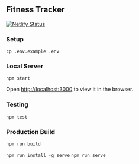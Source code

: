 ## Fitness Tracker
[![Netlify Status](https://api.netlify.com/api/v1/badges/7d0e5044-5970-4640-9ed5-7c3fffddc7c8/deploy-status)](https://app.netlify.com/sites/natasha-fitness-tracker/deploys)

### Setup
`cp .env.example .env`

### Local Server

`npm start`

Open [http://localhost:3000](http://localhost:3000) to view it in the browser.

### Testing
`npm test`

### Production Build
`npm run build`

`npm run install -g serve`
`npm run serve`

